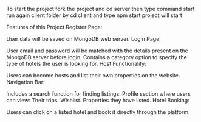 To start the project fork the project and  cd server then type command start run again client folder by cd client and type npm start 
project will start 

Features of this Project
Register Page:

User data will be saved on MongoDB web server.
Login Page:

User email and password will be matched with the details present on the MongoDB server before login.
Contains a category option to specify the type of hotels the user is looking for.
Host Functionality:

Users can become hosts and list their own properties on the website.
Navigation Bar:

Includes a search function for finding listings.
Profile section where users can view:
Their trips.
Wishlist.
Properties they have listed.
Hotel Booking:

Users can click on a listed hotel and book it directly through the platform.
